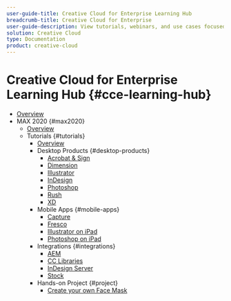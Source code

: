 ```yaml
---
user-guide-title: Creative Cloud for Enterprise Learning Hub
breadcrumb-title: Creative Cloud for Enterprise
user-guide-description: View tutorials, webinars, and use cases focused on Creative Cloud for enterprise.
solution: Creative Cloud
type: Documentation
product: creative-cloud
---
```


# Creative Cloud for Enterprise Learning Hub {#cce-learning-hub}

+ [Overview](overview.md)
+ MAX 2020 {#max2020}
  + [Overview](max2020/maxoverview.md)
  + Tutorials {#tutorials}
    + [Overview](max2020/maxtutorials.md)
    + Desktop Products {#desktop-products}
      + [Acrobat & Sign](max2020/acrobat-sign.md)
      + [Dimension](max2020/dimension.md)
      + [Illustrator](max2020/illustrator.md)
      + [InDesign](max2020/indesign.md)
      + [Photoshop](max2020/photoshop.md)
      + [Rush](max2020/rush.md)
      + [XD](max2020/xd.md)
    + Mobile Apps {#mobile-apps}
      + [Capture](max2020/capture.md)
      + [Fresco](max2020/fresco.md)
      + [Illustrator on iPad](max2020/illustratoripad.md)
      + [Photoshop on iPad](max2020/photoshopipad.md)
    + Integrations {#integrations}
      + [AEM](max2020/aem.md)
      + [CC Libraries](max2020/cclibraries.md)
      + [InDesign Server](max2020/indesignserver.md)
      + [Stock](max2020/stock.md)
    + Hands-on Project {#project}
      + [Create your own Face Mask](max2020/handsonproject.md)